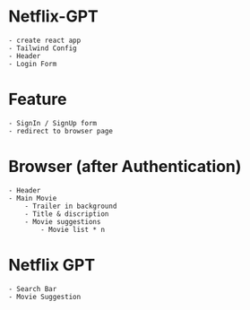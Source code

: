 # Netflix-GPT
    - create react app
    - Tailwind Config
    - Header
    - Login Form

# Feature
    - SignIn / SignUp form
    - redirect to browser page

# Browser (after Authentication)
    - Header
    - Main Movie
        - Trailer in background
        - Title & discription
        - Movie suggestions
            - Movie list * n


# Netflix GPT
    - Search Bar
    - Movie Suggestion